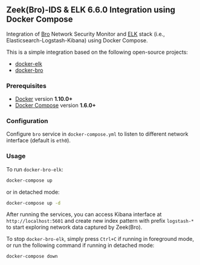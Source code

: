 Zeek(Bro)-IDS & ELK 6.6.0 Integration using Docker Compose
-----

Integration of [Bro](https://www.bro.org/) Network Security Monitor and [ELK](https://www.elastic.co/elk-stack) stack (i.e., Elasticsearch-Logstash-Kibana) using Docker Compose.

This is a simple integration based on the following open-source projects:

* [docker-elk](https://github.com/deviantony/docker-elk)
* [docker-bro](https://github.com/blacktop/docker-zeek)

### Prerequisites
- [Docker](https://www.docker.com/community-edition#/download) version **1.10.0+**
- [Docker Compose](https://docs.docker.com/compose/install/) version **1.6.0+**

### Configuration 

Configure `bro` service in `docker-compose.yml` to listen to different network interface (default is `eth0`).

### Usage 

To run `docker-bro-elk`:

```bash
docker-compose up
```

or in detached mode:

```bash
docker-compose up -d
```

After running the services, you can access Kibana interface at `http://localhost:5601` and create new index pattern with prefix `logstash-*` to start exploring network data captured by Zeek(Bro).


To stop `docker-bro-elk`, simply press `Ctrl+C` if running in foreground mode, or run the following command if running in detached mode:

```bash
docker-compose down
```
